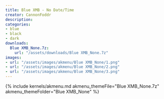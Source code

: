 ```yaml
---
title: Blue XMB - No Date/Time
creator: CannonFoddr
description: 
categories:
- blue
- black
- dark
downloads:
  Blue XMB_None.7z:
    url: "/assets/downloads/Blue XMB_None.7z"
images:
- url: "/assets/images/akmenu/Blue XMB_None/1.png"
- url: "/assets/images/akmenu/Blue XMB_None/2.png"
- url: "/assets/images/akmenu/Blue XMB_None/3.png"
---
```


{% include kernels/akmenu.md akmenu_themeFile="Blue XMB_None.7z" akmenu_themeFolder="Blue XMB_None" %}
